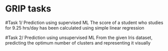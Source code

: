 # GRIP tasks

#Task 1/ Prediction using supervised ML
The score of a student who studies for 9.25 hrs/day has been calculated using simple linear regression

#Task 2/ Prediction using unsupervised ML
From the given Iris dataset, predicting the optimum number of clusters and representing it visually
